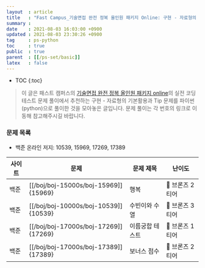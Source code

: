 ```yaml
---
layout  : article
title   : "Fast Campus_기술면접 완전 정복 올인원 패키지 Online: 구현 - 자료형의 기본 활용과 Tip"
summary : 
date    : 2021-08-03 16:03:00 +0900
updated : 2021-08-03 23:30:26 +0900
tag     : ps-python
toc     : true
public  : true
parent  : [[/ps-set/basic]]
latex   : false
---
```

* TOC
{:toc}

> 이 글은 패스트 캠퍼스의 [기술면접 완전 정복 올인원 패키지 online](https://fastcampus.co.kr/dev_online_algo)의 실전 코딩테스트 문제 풀이에서 추천하는 구현 - 자료형의 기본활용과 Tip 문제를 파이썬(python)으로 풀이한 것을 모아놓은 글입니다. 문제 풀이는 각 번호의 링크로 이동해 참고해주시길 바랍니다.

### 문제 목록

* 백준 온라인 저지: 10539, 15969, 17269, 17389

| 사이트 | 문제                                 | 문제 제목       | 난이도          |
| ------ | ------------------------------------ | --------------- | --------------- |
| 백준   | [[/boj/boj-15000s/boj-15969]]{15969} | 행복            | 🥉 브론즈 2티어 |
| 백준   | [[/boj/boj-10000s/boj-10539]]{10539} | 수빈이와 수열   | 🥉 브론즈 3티어 |
| 백준   | [[/boj/boj-17000s/boj-17269]]{17269} | 이름궁합 테스트 | 🥉 브론즈 1티어 |
| 백준   | [[/boj/boj-17000s/boj-17389]]{17389} | 보너스 점수     | 🥉 브론즈 2티어 |
